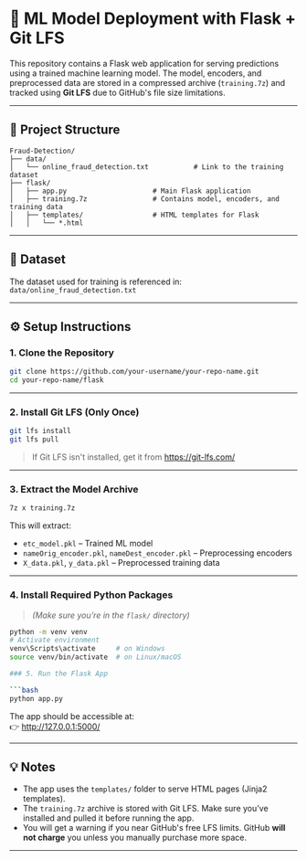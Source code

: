 # 🧠 ML Model Deployment with Flask + Git LFS

This repository contains a Flask web application for serving predictions using a trained machine learning model. The model, encoders, and preprocessed data are stored in a compressed archive (`training.7z`) and tracked using **Git LFS** due to GitHub's file size limitations.

---

## 📁 Project Structure

```
Fraud-Detection/
├── data/
│   └── online_fraud_detection.txt           # Link to the training dataset
├── flask/
│   ├── app.py                     # Main Flask application
│   ├── training.7z                # Contains model, encoders, and training data
│   ├── templates/                 # HTML templates for Flask
│   │   └── *.html
```

---

## 🔗 Dataset

The dataset used for training is referenced in:  
`data/online_fraud_detection.txt`

---

## ⚙️ Setup Instructions

### 1. Clone the Repository

```bash
git clone https://github.com/your-username/your-repo-name.git
cd your-repo-name/flask
```

---

### 2. Install Git LFS (Only Once)

```bash
git lfs install
git lfs pull
```

> If Git LFS isn't installed, get it from https://git-lfs.com/

---

### 3. Extract the Model Archive

```bash
7z x training.7z
```

This will extract:
- `etc_model.pkl` – Trained ML model
- `nameOrig_encoder.pkl`, `nameDest_encoder.pkl` – Preprocessing encoders
- `X_data.pkl`, `y_data.pkl` – Preprocessed training data

---

### 4. Install Required Python Packages

> *(Make sure you’re in the `flask/` directory)*

```bash
python -m venv venv
# Activate environment
venv\Scripts\activate     # on Windows
source venv/bin/activate  # on Linux/macOS

### 5. Run the Flask App

```bash
python app.py
```

The app should be accessible at:  
👉 http://127.0.0.1:5000/

---

## 💡 Notes

- The app uses the `templates/` folder to serve HTML pages (Jinja2 templates).
- The `training.7z` archive is stored with Git LFS. Make sure you’ve installed and pulled it before running the app.
- You will get a warning if you near GitHub's free LFS limits. GitHub **will not charge** you unless you manually purchase more space.

---
